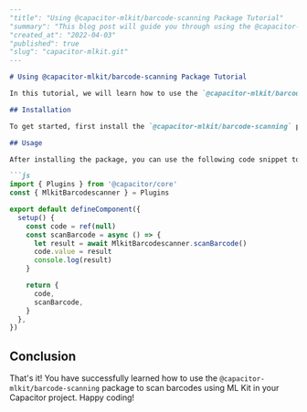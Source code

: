 ```markdown
---
"title": "Using @capacitor-mlkit/barcode-scanning Package Tutorial"
"summary": "This blog post will guide you through using the @capacitor-mlkit/barcode-scanning package to scan barcodes using ML Kit."
"created_at": "2022-04-03"
"published": true
"slug": "capacitor-mlkit.git"
---

# Using @capacitor-mlkit/barcode-scanning Package Tutorial

In this tutorial, we will learn how to use the `@capacitor-mlkit/barcode-scanning` package to scan barcodes with ML Kit.

## Installation

To get started, first install the `@capacitor-mlkit/barcode-scanning` package in your Capacitor project.

## Usage

After installing the package, you can use the following code snippet to scan barcodes:

```js
import { Plugins } from '@capacitor/core'
const { MlkitBarcodescanner } = Plugins

export default defineComponent({
  setup() {
    const code = ref(null)
    const scanBarcode = async () => {
      let result = await MlkitBarcodescanner.scanBarcode()
      code.value = result
      console.log(result)
    }

    return {
      code,
      scanBarcode,
    }
  },
})
```

## Conclusion

That's it! You have successfully learned how to use the `@capacitor-mlkit/barcode-scanning` package to scan barcodes using ML Kit in your Capacitor project. Happy coding!
```